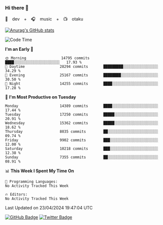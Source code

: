 ### Hi there 👋

🚀　dev　+　🎧　music　+　📺　otaku


[![Anurag's GitHub stats](https://github-readme-stats.vercel.app/api?username=koheitasaka&count_private=true&show_icons=true&theme=monokai)](https://github.com/koheitasaka/github-readme-stats)

<!--START_SECTION:waka-->
![Code Time](http://img.shields.io/badge/Code%20Time-1%2C161%20hrs%2023%20mins-blue)

**I'm an Early 🐤** 

```text
🌞 Morning                14795 commits       ████░░░░░░░░░░░░░░░░░░░░░   17.93 % 
🌆 Daytime                28294 commits       █████████░░░░░░░░░░░░░░░░   34.29 % 
🌃 Evening                25167 commits       ████████░░░░░░░░░░░░░░░░░   30.50 % 
🌙 Night                  14255 commits       ████░░░░░░░░░░░░░░░░░░░░░   17.28 % 
```
📅 **I'm Most Productive on Tuesday** 

```text
Monday                   14389 commits       ████░░░░░░░░░░░░░░░░░░░░░   17.44 % 
Tuesday                  17250 commits       █████░░░░░░░░░░░░░░░░░░░░   20.91 % 
Wednesday                15362 commits       █████░░░░░░░░░░░░░░░░░░░░   18.62 % 
Thursday                 8035 commits        ██░░░░░░░░░░░░░░░░░░░░░░░   09.74 % 
Friday                   9902 commits        ███░░░░░░░░░░░░░░░░░░░░░░   12.00 % 
Saturday                 10218 commits       ███░░░░░░░░░░░░░░░░░░░░░░   12.38 % 
Sunday                   7355 commits        ██░░░░░░░░░░░░░░░░░░░░░░░   08.91 % 
```


📊 **This Week I Spent My Time On** 

```text
💬 Programming Languages: 
No Activity Tracked This Week

🔥 Editors: 
No Activity Tracked This Week
```


 Last Updated on 23/04/2024 19:47:04 UTC
<!--END_SECTION:waka-->

[![GitHub Badge](https://img.shields.io/badge/GitHub-100000?style=for-the-badge&logo=github&logoColor=white)](https://github.com/koheitasaka)
[![Twitter Badge](https://img.shields.io/badge/Twitter-1DA1F2?style=for-the-badge&logo=twitter&logoColor=white)](https://twitter.com/sleep_asleep_)
